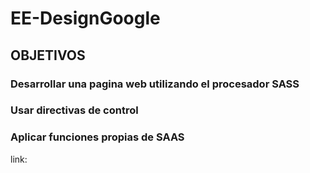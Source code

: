 # EE-DesignGoogle

## OBJETIVOS
### Desarrollar una pagina web utilizando el procesador SASS
### Usar directivas de control
### Aplicar funciones propias de SAAS

link: 
